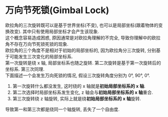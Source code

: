 # 万向节死锁(Gimbal Lock)

欧拉角的三次旋转既可以是基于世界坐标(不变), 也可以是局部坐标(跟着物体的变换改变). 其中只有使用局部坐标才会产生该现象.  
这个概念容易造成困惑, 原因通常是对欧拉角理解的不完全, 导致你理解中的欧拉角不存在万向节死锁死锁的现象.  
欧拉角的三个角度不是相对于初始的局部坐标的, 因为欧拉角分三次旋转, 分别基于可能发生三次变化的局部坐标系.  
第一次旋转是绕 x 轴, 局部坐标系也随之旋转. 第二次旋转是基于第一次旋转后的坐标系. 第三次同理.  
下面描述一个会发生万向死锁的情况, 假设三次旋转角度分别为 0°, 90°, 0°.  

1. 第一次旋转什么都没发生, 这时绕的 x 轴就是**初始局部坐标系的 x 轴**.
2. 第二次选择时局部坐标系发生变化, z 轴会与**初始局部坐标系的 x 轴**重合.
3. 第三次旋转绕 z 轴旋转, 实际上就是绕**初始局部坐标系的 x 轴**旋转.

导致第一和第三次都是绕同一个轴旋转, 丢失了一个自由度.  
